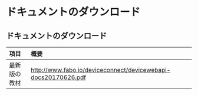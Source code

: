 # ドキュメントのダウンロード

## ドキュメントのダウンロード

| 項目 | 概要 |
|:--|:--| 
| 最新版の教材| http://www.fabo.io/deviceconnect/devicewebapi-docs20170626.pdf |

